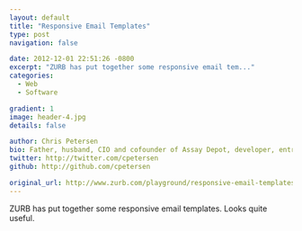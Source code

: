 ```yaml
---
layout: default
title: "Responsive Email Templates"
type: post
navigation: false

date: 2012-12-01 22:51:26 -0800
excerpt: "ZURB has put together some responsive email tem..."
categories:
  - Web
  - Software

gradient: 1
image: header-4.jpg
details: false

author: Chris Petersen
bio: Father, husband, CIO and cofounder of Assay Depot, developer, entrepreneur and technologist.
twitter: http://twitter.com/cpetersen
github: http://github.com/cpetersen

original_url: http://www.zurb.com/playground/responsive-email-templates
---
```



ZURB has put together some responsive email templates. Looks quite useful.
